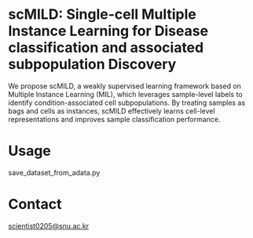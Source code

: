 # scMILD: Single-cell Multiple Instance Learning for Disease classification and associated subpopulation Discovery

We propose scMILD, a weakly supervised learning framework based on Multiple Instance Learning (MIL), which leverages sample-level labels to identify condition-associated cell subpopulations. By treating samples as bags and cells as instances, scMILD effectively learns cell-level representations and improves sample classification performance.

# Usage
save_dataset_from_adata.py



# Contact
scientist0205@snu.ac.kr

